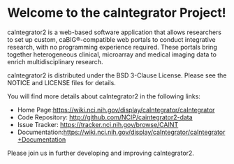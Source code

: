 Welcome to the caIntegrator Project!
==============================

caIntegrator2 is a web-based software application that allows researchers to set up custom, 
caBIG®-compatible web portals to conduct integrative research, with no  programming experience required. 
These portals bring together heterogeneous clinical, microarray and medical imaging data to enrich multidisciplinary research.

caIntegrator2 is distributed under the BSD 3-Clause License.
Please see the NOTICE and LICENSE files for details.

You will find more details about caIntegrator2 in the following links:

 * Home Page:https://wiki.nci.nih.gov/display/caIntegrator/caIntegrator
 * Code Repository: http://github.com/NCIP/caintegrator2-data
 * Issue Tracker: https://tracker.nci.nih.gov/browse/CAINT
 * Documentation:https://wiki.nci.nih.gov/display/caIntegrator/caIntegrator+Documentation
 
 

Please join us in further developing and improving caIntegrator2.

